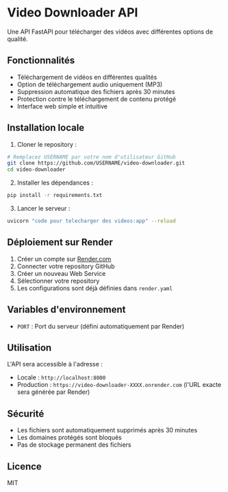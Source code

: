 # Video Downloader API

Une API FastAPI pour télécharger des vidéos avec différentes options de qualité.

## Fonctionnalités

- Téléchargement de vidéos en différentes qualités
- Option de téléchargement audio uniquement (MP3)
- Suppression automatique des fichiers après 30 minutes
- Protection contre le téléchargement de contenu protégé
- Interface web simple et intuitive

## Installation locale

1. Cloner le repository :
```bash
# Remplacez USERNAME par votre nom d'utilisateur GitHub
git clone https://github.com/USERNAME/video-downloader.git
cd video-downloader
```

2. Installer les dépendances :
```bash
pip install -r requirements.txt
```

3. Lancer le serveur :
```bash
uvicorn "code pour telecharger des videos:app" --reload
```

## Déploiement sur Render

1. Créer un compte sur [Render.com](https://render.com)
2. Connecter votre repository GitHub
3. Créer un nouveau Web Service
4. Sélectionner votre repository
5. Les configurations sont déjà définies dans `render.yaml`

## Variables d'environnement

- `PORT` : Port du serveur (défini automatiquement par Render)

## Utilisation

L'API sera accessible à l'adresse :
- Locale : `http://localhost:8000`
- Production : `https://video-downloader-XXXX.onrender.com` (l'URL exacte sera générée par Render)

## Sécurité

- Les fichiers sont automatiquement supprimés après 30 minutes
- Les domaines protégés sont bloqués
- Pas de stockage permanent des fichiers

## Licence

MIT 